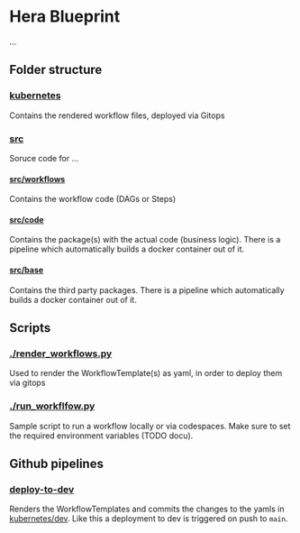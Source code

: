 # Hera Blueprint 

...

## Folder structure
### [kubernetes](kubernetes)
Contains the rendered workflow files, deployed via Gitops 

### [src](src)
Soruce code for ...

#### [src/workflows](workflows)
Contains the workflow code (DAGs or Steps)

#### [src/code](code)
Contains the package(s) with the actual code (business logic).
There is a pipeline which automatically builds a docker container out of it.

#### [src/base](base)
Contains the third party packages.
There is a pipeline which automatically builds a docker container out of it.

## Scripts
### [./render_workflows.py](./render_workflows.py)
Used to render the WorkflowTemplate(s) as yaml, in order to deploy them via gitops

### [./run_workflfow.py](./run_workflfow.py)
Sample script to run a workflow locally or via codespaces. 
Make sure to set the required environment variables (TODO docu).

## Github pipelines 
### [deploy-to-dev](.github/workflows/deploy-to-dev.yaml)
Renders the WorkflowTemplates and commits the changes to the yamls in [kubernetes/dev](kubernetes/dev).
Like this a deployment to dev is triggered on push to `main`.